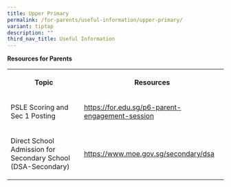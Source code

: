```yaml
---
title: Upper Primary
permalink: /for-parents/useful-information/upper-primary/
variant: tiptap
description: ""
third_nav_title: Useful Information
---
```

<p><strong>Resources for Parents</strong>
</p>
<table style="minWidth: 50px">
<colgroup>
<col>
<col>
</colgroup>
<tbody>
<tr>
<th rowspan="1" colspan="1">
<p>Topic</p>
</th>
<th rowspan="1" colspan="1">
<p>Resources</p>
</th>
</tr>
<tr>
<td rowspan="1" colspan="1">
<p>PSLE Scoring and Sec 1 Posting</p>
</td>
<td rowspan="1" colspan="1">
<p><a href="https://for.edu.sg/p6-parent-engagement-session" rel="noopener noreferrer nofollow" target="_blank"><u>https://for.edu.sg/p6-parent-engagement-session</u></a>
</p>
</td>
</tr>
<tr>
<td rowspan="1" colspan="1">
<p>Direct School Admission for Secondary School (DSA-Secondary)</p>
</td>
<td rowspan="1" colspan="1">
<p><a href="https://www.moe.gov.sg/secondary/dsa" rel="noopener noreferrer nofollow" target="_blank"><u>https://www.moe.gov.sg/secondary/dsa</u></a>
</p>
</td>
</tr>
</tbody>
</table>
<p></p>